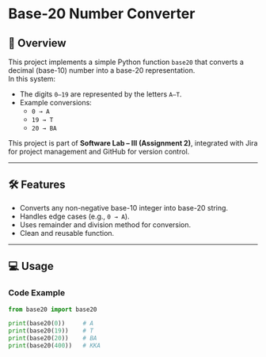 # Base-20 Number Converter

## 📌 Overview
This project implements a simple Python function `base20` that converts a decimal (base-10) number into a base-20 representation.  
In this system:
- The digits `0–19` are represented by the letters `A–T`.  
- Example conversions:
  - `0 → A`
  - `19 → T`
  - `20 → BA`

This project is part of **Software Lab – III (Assignment 2)**, integrated with Jira for project management and GitHub for version control.

---

## 🛠️ Features
- Converts any non-negative base-10 integer into base-20 string.
- Handles edge cases (e.g., `0 → A`).
- Uses remainder and division method for conversion.
- Clean and reusable function.

---

## 💻 Usage
### Code Example
```python
from base20 import base20

print(base20(0))     # A
print(base20(19))    # T
print(base20(20))    # BA
print(base20(400))   # KKA
